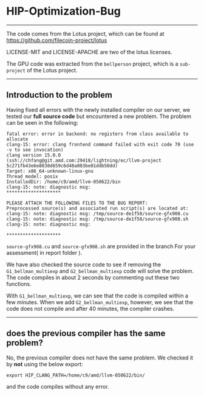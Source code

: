 # HIP-Optimization-Bug
---

The code comes from the Lotus project, which can be found at https://github.com/filecoin-project/lotus

LICENSE-MIT and LICENSE-APACHE are two of the lotus licenses.

The GPU code was extracted from the `bellperson` project, which is a `sub-project` of the Lotus project.

---
## Introduction to the problem
Having fixed all errors with the newly installed compiler on our server, we tested our **full source code** but encountered a new problem.
The problem can be seen in the following:

```
fatal error: error in backend: no registers from class available to allocate
clang-15: error: clang frontend command failed with exit code 70 (use -v to see invocation)
clang version 15.0.0 (ssh://chfang@git.amd.com:29418/lightning/ec/llvm-project 5c271fb43e6e8030d659c6d48a003be01ddb50dd)
Target: x86_64-unknown-linux-gnu
Thread model: posix
InstalledDir: /home/c9/amd/llvm-050622/bin
clang-15: note: diagnostic msg: 
********************

PLEASE ATTACH THE FOLLOWING FILES TO THE BUG REPORT:
Preprocessed source(s) and associated run script(s) are located at:
clang-15: note: diagnostic msg: /tmp/source-de1f58/source-gfx908.cu
clang-15: note: diagnostic msg: /tmp/source-de1f58/source-gfx908.sh
clang-15: note: diagnostic msg: 

********************
```

`source-gfx908.cu` and `source-gfx908.sh` are provided in the branch For your assessment( in report folder ).

We have also checked the source code to see if removing the `G1_bellman_multiexp` and `G2_bellman_multiexp` code will solve the problem.
The code compiles in about 2 seconds by commenting out these two functions.

With `G1_bellman_multiexp`, we can see that the code is compiled within a few minutes.
When we add `G2_bellman_multiexp`, however, we see that the code does not compile and after 40 minutes, the compiler crashes.

---
## does the previous compiler has the same problem?
No, the previous compiler does not have the same problem. We checked it 
by **not** using the below export:

    export HIP_CLANG_PATH=/home/c9/amd/llvm-050622/bin/
and the code compiles without any error.